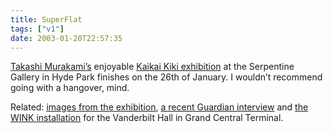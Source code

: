 ```yaml
---
title: SuperFlat
tags: ["v1"]
date: 2003-01-20T22:57:35
---
```


[Takashi Murakami&#8217;s][1] enjoyable [Kaikai Kiki exhibition][2] at the Serpentine Gallery in Hyde Park finishes on the 26th of January. I wouldn&#8217;t recommend going with a hangover, mind.

Related: [images from the exhibition][3], [a recent Guardian interview][4] and [the WINK installation][5] for the Vanderbilt Hall in Grand Central Terminal.

[1]: http://www.kaikaikiki.co.jp/index-e.html "Kaikai Kiki Home Page (English version)"
[2]: http://www.serpentinegallery.org/current.html "The Serpentine Gallery: Current Exhibition"
[3]: http://www.bbc.co.uk/dna/collective/A875171 "BBC Collective: Images from Kaikai Kiki exhibition"
[4]: http://www.guardian.co.uk/japan/story/0,7369,836007,00.html "The Guardian: Turning manga-nese"
[5]: http://www.creativetime.org/takashi/html_index.html "Creative Time, New York: Takashi Murakami's WINK installation for Grand Central Terminal's Vanderbilt Hall"

